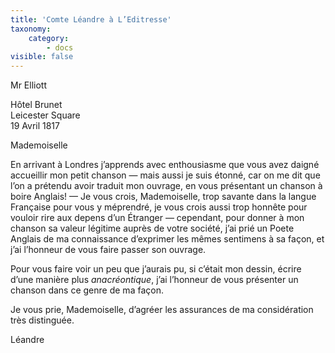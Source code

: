 ```yaml
---
title: 'Comte Léandre à L’Editresse'
taxonomy:
    category:
        - docs
visible: false
---
```


<div class="author">Mr Elliott</div>

Hôtel Brunet  
Leicester Square  
19 Avril 1817

Mademoiselle

En arrivant à Londres j’apprends avec enthousiasme que vous avez daigné accueillir mon petit chanson — mais aussi je suis étonné, car on me dit que l’on a prétendu avoir traduit mon ouvrage, en vous présentant un chanson à boire Anglais! — Je vous crois, Mademoiselle, trop savante dans la langue Française pour vous y méprendré, je vous crois aussi trop honnête pour vouloir rire aux depens d’un Étranger — cependant, pour donner à mon chanson sa valeur légitime auprès de votre société, j’ai prié un Poete Anglais de ma connaissance d’exprimer les mêmes sentimens à sa façon, et j’ai l’honneur de vous faire passer son ouvrage.

Pour vous faire voir un peu que j’aurais pu, si c’était mon dessin, écrire d’une manière plus *anacréontique*, j’ai l’honneur de vous présenter un chanson dans ce genre de ma façon.

Je vous prie, Mademoiselle, d’agréer les assurances de ma considération très distinguée.

Léandre